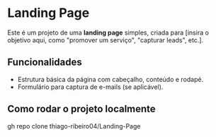 # Landing Page

Este é um projeto de uma **landing page** simples, criada para [insira o objetivo aqui, como "promover um serviço", "capturar leads", etc.].

## Funcionalidades

- Estrutura básica da página com cabeçalho, conteúdo e rodapé.
- Formulário para captura de e-mails (se aplicável).

## Como rodar o projeto localmente

gh repo clone thiago-ribeiro04/Landing-Page
